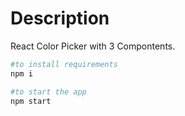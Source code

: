 # Description
React Color Picker with 3 Compontents.

```bash
#to install requirements
npm i 

#to start the app
npm start

```
